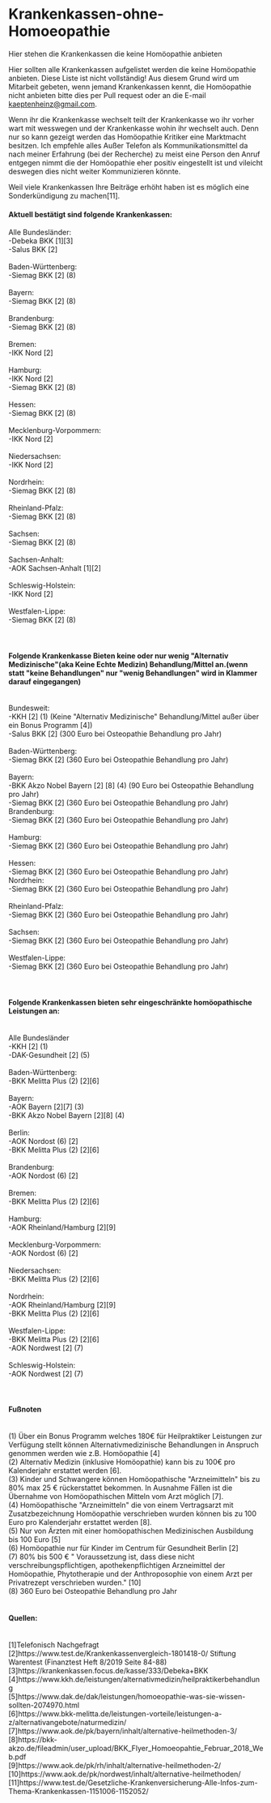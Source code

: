 # Krankenkassen-ohne-Homoeopathie
Hier stehen die Krankenkassen die keine Homöopathie anbieten <br/>

Hier sollten alle Krankenkassen aufgelistet werden die keine Homöopathie anbieten. Diese Liste ist nicht vollständig! Aus diesem Grund wird um Mitarbeit gebeten, wenn jemand Krankenkassen kennt, die Homöopathie nicht anbieten bitte dies per Pull request oder an die E-mail kaeptenheinz@gmail.com.<br/>

Wenn ihr die Krankenkasse wechselt teilt der Krankenkasse wo ihr vorher wart mit wesswegen und der Krankenkasse wohin ihr wechselt auch. Denn nur so kann gezeigt werden das Homöopathie Kritiker eine Marktmacht besitzen. Ich empfehle alles Außer Telefon als Kommunikationsmittel da nach meiner Erfahrung (bei der Recherche) zu meist eine Person den Anruf entgegen nimmt die der Homöopathie eher positiv eingestellt ist und vileicht deswegen dies nicht weiter Kommunizieren könnte. 

Weil viele Krankenkassen Ihre Beiträge erhöht haben ist es möglich eine Sonderkündigung zu machen[11].

#### Aktuell bestätigt sind folgende Krankenkassen:<br/>

Alle Bundesländer: <br/>
-Debeka BKK  [1][3]  <br/>
-Salus BKK [2] <br/>
<br/>
Baden-Württenberg: <br/>
-Siemag BKK [2] (8) <br/>
<br/>
Bayern: <br/>
-Siemag BKK [2] (8) <br/>
<br/>
Brandenburg:<br/> 
-Siemag BKK [2] (8)  <br/>
 <br/>
Bremen:<br/>
-IKK Nord [2]  <br/>
<br/>
Hamburg: <br/>
-IKK Nord [2] <br/>
-Siemag BKK [2] (8)  <br/>
<br/>
Hessen:<br/>
-Siemag BKK [2] (8)  <br/>
 <br/>
Mecklenburg-Vorpommern:<br/>
-IKK Nord [2] <br/>
<br/>
Niedersachsen: <br/>
-IKK Nord [2] <br/>
<br/>
Nordrhein: <br/>
-Siemag BKK [2] (8)  <br/>
<br/>
Rheinland-Pfalz: <br/>
-Siemag BKK [2] (8)  <br/>
 <br/>
Sachsen: <br/>
-Siemag BKK [2] (8)  <br/>
 <br/>
Sachsen-Anhalt: <br/>
-AOK Sachsen-Anhalt [1][2] <br/>
<br/>
Schleswig-Holstein: <br/>
-IKK Nord [2] <br/>
<br/>
Westfalen-Lippe: <br/>
-Siemag BKK [2] (8) <br/>
<br/>
<br/>
####  Folgende Krankenkasse Bieten keine oder nur wenig "Alternativ Medizinische"(aka Keine Echte Medizin) Behandlung/Mittel an.(wenn statt "keine Behandlungen" nur "wenig Behandlungen" wird in Klammer darauf eingegangen)  
<br/>
Bundesweit: <br/>
-KKH [2] (1)  (Keine "Alternativ Medizinische" Behandlung/Mittel außer über ein Bonus Programm [4])<br/>
-Salus BKK [2] (300 Euro bei Osteopathie Behandlung pro Jahr)  <br/>
<br/>
Baden-Württenberg: <br/>
-Siemag BKK [2]  (360 Euro bei Osteopathie Behandlung pro Jahr) <br/>
 <br/>
Bayern:<br/>
-BKK Akzo Nobel Bayern [2] [8]  (4) (90 Euro bei Osteopathie Behandlung pro Jahr)  <br/>
-Siemag BKK [2]  (360 Euro bei Osteopathie Behandlung pro Jahr) <br/>
Brandenburg:<br/> 
-Siemag BKK [2] (360 Euro bei Osteopathie Behandlung pro Jahr) <br/>
 <br/>
Hamburg: <br/>
-Siemag BKK [2] (360 Euro bei Osteopathie Behandlung pro Jahr) <br/>
 <br/>
Hessen:<br/>
-Siemag BKK [2] (360 Euro bei Osteopathie Behandlung pro Jahr) <br/>
Nordrhein: <br/>
-Siemag BKK [2] (360 Euro bei Osteopathie Behandlung pro Jahr) <br/>
<br/>
Rheinland-Pfalz: <br/>
-Siemag BKK [2] (360 Euro bei Osteopathie Behandlung pro Jahr) <br/>
 <br/>
 Sachsen: <br/>
-Siemag BKK [2] (360 Euro bei Osteopathie Behandlung pro Jahr) <br/>
<br/>
Westfalen-Lippe: <br/>
-Siemag BKK [2] (360 Euro bei Osteopathie Behandlung pro Jahr) <br/>
<br/>
<br/>

####   Folgende Krankenkassen bieten sehr eingeschränkte homöopathische Leistungen an:


<br/>
Alle Bundesländer<br/>
-KKH [2] (1) <br/>
-DAK-Gesundheit [2] (5)   <br/>
<br/>
Baden-Württenberg: <br/>
-BKK Melitta Plus (2) [2][6]<br/>
 <br/>
Bayern: <br/>
-AOK Bayern [2][7] (3) <br/>
-BKK Akzo Nobel Bayern [2][8] (4) <br/>
<br/>
Berlin:<br/>
-AOK Nordost (6)  [2] <br/>
-BKK Melitta Plus (2) [2][6] <br/>
<br/>
Brandenburg: <br/>
-AOK Nordost (6)  [2] <br/>
<br/>
Bremen:<br/>
-BKK Melitta Plus (2) [2][6]  <br/>
<br/>
Hamburg: <br/>
-AOK Rheinland/Hamburg  [2][9] <br/>
<br/>
Mecklenburg-Vorpommern: <br/>
-AOK Nordost (6)  [2]<br/>
<br/>
Niedersachsen: <br/>
-BKK Melitta Plus (2) [2][6]  <br/>
<br/>
Nordrhein: <br/>
-AOK Rheinland/Hamburg  [2][9] <br/>
-BKK Melitta Plus (2) [2][6]  <br/>
 <br/>
 Westfalen-Lippe: <br/>
-BKK Melitta Plus (2) [2][6]  <br/>
-AOK Nordwest [2] (7) <br/>
 <br/>
Schleswig-Holstein: <br/>
-AOK Nordwest [2]  (7) <br/>
<br/>
<br/>

####   Fußnoten 

<br/>
(1) Über ein Bonus Programm welches 180€ für Heilpraktiker Leistungen zur Verfügung stellt können Alternativmedizinische Behandlungen in Anspruch genommen werden wie z.B. Homöopathie [4] <br/>
(2) Alternativ Medizin (inklusive Homöopathie) kann bis zu 100€ pro Kalenderjahr erstattet werden [6]. <br/>
(3) Kinder und Schwangere können Homöopathische "Arzneimitteln" bis zu 80% max 25 € rückerstattet bekommen. In Ausnahme Fällen ist die Übernahme von Homöopathischen Mitteln vom Arzt möglich [7]. <br/>
(4)  Homöopathische "Arzneimitteln" die von einem Vertragsarzt mit Zusatzbezeichnung Homöopathie verschrieben wurden können bis zu 100 Euro pro Kalenderjahr erstattet werden [8]. <br/>
(5) Nur von Ärzten mit einer homöopathischen Medizinischen Ausbildung bis 100 Euro [5] <br/>
(6) Homöopathie nur für Kinder im Centrum für Gesundheit Berlin [2]  <br/>
(7) 80% bis 500 € " Voraussetzung ist, dass diese nicht verschreibungspflichtigen, apothekenpflichtigen Arzneimittel der Homöopathie, Phytotherapie und der Anthroposophie von einem Arzt per Privatrezept verschrieben wurden." [10] <br/>
(8) 360 Euro bei Osteopathie Behandlung pro Jahr <br/>

<br/>

####   Quellen: 

<br/>
[1]Telefonisch Nachgefragt <br/>
[2]https://www.test.de/Krankenkassenvergleich-1801418-0/  Stiftung Warentest (Finanztest Heft 8/2019 Seite 84-88) <br/>
[3]https://krankenkassen.focus.de/kasse/333/Debeka+BKK <br/>
[4]https://www.kkh.de/leistungen/alternativmedizin/heilpraktikerbehandlung<br/>
[5]https://www.dak.de/dak/leistungen/homoeopathie-was-sie-wissen-sollten-2074970.html<br/>
[6]https://www.bkk-melitta.de/leistungen-vorteile/leistungen-a-z/alternativangebote/naturmedizin/ <br/>
[7]https://www.aok.de/pk/bayern/inhalt/alternative-heilmethoden-3/<br/>
[8]https://bkk-akzo.de/fileadmin/user_upload/BKK_Flyer_Homoeopahtie_Februar_2018_Web.pdf<br/>
[9]https://www.aok.de/pk/rh/inhalt/alternative-heilmethoden-2/<br/>
[10]https://www.aok.de/pk/nordwest/inhalt/alternative-heilmethoden/
[11]https://www.test.de/Gesetzliche-Krankenversicherung-Alle-Infos-zum-Thema-Krankenkassen-1151006-1152052/

